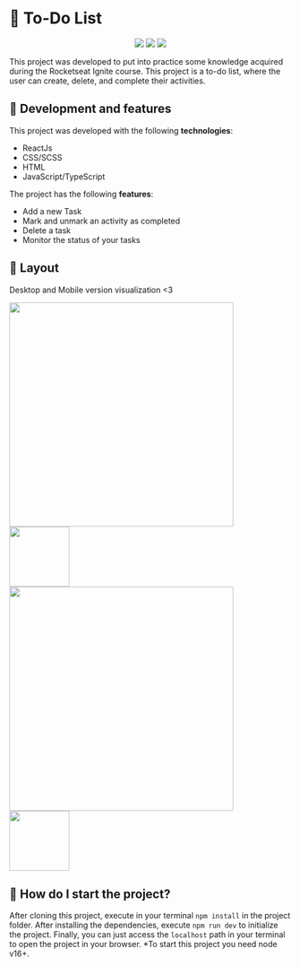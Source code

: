 # 🎯 To-Do List

<div align='center'>
   <img src="https://img.shields.io/static/v1?label=Node&message=v16.15.0&color=AFE1AF&style=for-the-badge&logo=node.js"/>
   <img src="https://img.shields.io/static/v1?label=npm&message=v8.5.5&color=AFE1AF&style=for-the-badge&logo=npm"/>
   <img src="https://img.shields.io/static/v1?label=Status&message=100%&color=AFE1AF&style=for-the-badge&logo="/>
</div>

This project was developed to put into practice some knowledge acquired during the Rocketseat Ignite course.
This project is a to-do list, where the user can create, delete, and complete their activities.



## 👾 Development and features

This project was developed with the following <strong>technologies</strong>:
- ReactJs 
- CSS/SCSS
- HTML
- JavaScript/TypeScript

The project has the following <strong>features</strong>:
- Add a new Task
- Mark and unmark an activity as completed
- Delete a task
- Monitor the status of your tasks

## 🎨 Layout
Desktop and Mobile version visualization <3

<div>
   <img src='https://live.staticflickr.com/65535/53156426805_174729fb1f_h.jpg' width='400'>
   <img src='https://live.staticflickr.com/65535/53156000426_83b3ab8876_z.jpg' width='107'>
</div>
<div>
   <img src='https://live.staticflickr.com/65535/53156199049_d32bae4a56_h.jpg' width='400'>
   <img src='https://live.staticflickr.com/65535/53156199044_a106fec6f7_z.jpg' width='107'>
</div>
  
## 🤖 How do I start the project?
After cloning this project, execute in your terminal `npm install` in the project folder.
After installing the dependencies, execute `npm run dev` to initialize the project.
Finally, you can just access the `localhost` path in your terminal to open the project in your browser.
*To start this project you need node v16+.




